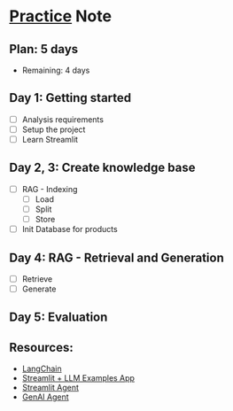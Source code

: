 # [Practice](https://docs.google.com/document/d/1e4VZgSR7-XfW75ErzyuG8BQai69LFmYv5pqOGj7s0OE/edit?tab=t.t8tymg5kiyeq) Note
## Plan: 5 days
- Remaining: 4 days

## Day 1: Getting started
- [ ] Analysis requirements
- [ ] Setup the project
- [ ] Learn Streamlit

## Day 2, 3: Create knowledge base
- [ ] RAG - Indexing
  - [ ] Load
  - [ ] Split
  - [ ] Store
- [ ] Init Database for products
## Day 4: RAG - Retrieval and Generation
- [ ] Retrieve
- [ ] Generate
## Day 5: Evaluation

## Resources:
- [LangChain](https://github.com/langchain-ai/langchain)
- [Streamlit + LLM Examples App](https://github.com/streamlit/llm-examples)
- [Streamlit Agent](https://github.com/langchain-ai/streamlit-agent)
- [GenAI Agent](https://github.com/NirDiamant/GenAI_Agents)